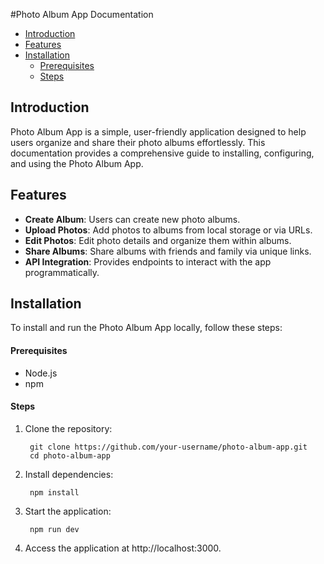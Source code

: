 #Photo Album App Documentation
- [Introduction](#introduction)
- [Features](#features)
- [Installation](#installation)
    - [Prerequisites](#prerequisites)
    - [Steps](#steps)

## Introduction
Photo Album App is a simple, user-friendly application designed to help users organize and share their photo albums effortlessly. This documentation provides a comprehensive guide to installing, configuring, and using the Photo Album App.
## Features

- __Create Album__: Users can create new photo albums.
 - __Upload Photos__: Add photos to albums from local storage or via URLs.
 - __Edit Photos__: Edit photo details and organize them within albums.
- __Share Albums__: Share albums with friends and family via unique links.
- __API Integration__: Provides endpoints to interact with the app programmatically.
 ## Installation
   To install and run the Photo Album App locally, follow these steps:
#### Prerequisites
   - Node.js
   - npm

#### Steps
1. Clone the repository:
   
        git clone https://github.com/your-username/photo-album-app.git
        cd photo-album-app
2. Install dependencies:
   
        npm install
3. Start the application:
   
        npm run dev

4. Access the application at http://localhost:3000.
